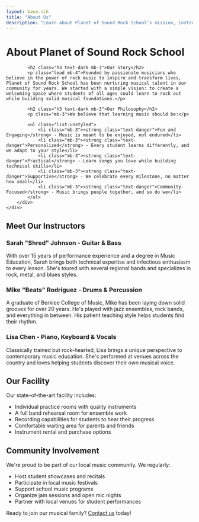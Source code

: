 ```yaml
---
layout: base.njk
title: "About Us"
description: "Learn about Planet of Sound Rock School's mission, instructors, and musical philosophy"
---
```


<div class="container py-5">
    <div class="row">
        <div class="col-lg-8 mx-auto">
            <h1 class="display-5 text-center text-danger mb-5">About Planet of Sound Rock School</h1>
            
            <h2 class="h3 text-dark mb-3">Our Story</h2>
            <p class="lead mb-4">Founded by passionate musicians who believe in the power of rock music to inspire and transform lives, Planet of Sound Rock School has been nurturing musical talent in our community for years. We started with a simple vision: to create a welcoming space where students of all ages could learn to rock out while building solid musical foundations.</p>
            
            <h2 class="h3 text-dark mb-3">Our Philosophy</h2>
            <p class="mb-3">We believe that learning music should be:</p>
            
            <ul class="list-unstyled">
                <li class="mb-3"><strong class="text-danger">Fun and Engaging</strong> - Music is meant to be enjoyed, not endured</li>
                <li class="mb-3"><strong class="text-danger">Personalized</strong> - Every student learns differently, and we adapt to your style</li>
                <li class="mb-3"><strong class="text-danger">Practical</strong> - Learn songs you love while building technical skills</li>
                <li class="mb-3"><strong class="text-danger">Supportive</strong> - We celebrate every milestone, no matter how small</li>
                <li class="mb-3"><strong class="text-danger">Community-Focused</strong> - Music brings people together, and so do we</li>
            </ul>
        </div>
    </div>
</div>

## Meet Our Instructors

### Sarah "Shred" Johnson - Guitar & Bass
With over 15 years of performance experience and a degree in Music Education, Sarah brings both technical expertise and infectious enthusiasm to every lesson. She's toured with several regional bands and specializes in rock, metal, and blues styles.

### Mike "Beats" Rodriguez - Drums & Percussion
A graduate of Berklee College of Music, Mike has been laying down solid grooves for over 20 years. He's played with jazz ensembles, rock bands, and everything in between. His patient teaching style helps students find their rhythm.

### Lisa Chen - Piano, Keyboard & Vocals
Classically trained but rock-hearted, Lisa brings a unique perspective to contemporary music education. She's performed at venues across the country and loves helping students discover their own musical voice.

## Our Facility

Our state-of-the-art facility includes:

- Individual practice rooms with quality instruments
- A full band rehearsal room for ensemble work
- Recording capabilities for students to hear their progress
- Comfortable waiting area for parents and friends
- Instrument rental and purchase options

## Community Involvement

We're proud to be part of our local music community. We regularly:

- Host student showcases and recitals
- Participate in local music festivals
- Support school music programs
- Organize jam sessions and open mic nights
- Partner with local venues for student performances

Ready to join our musical family? [Contact us](/contact/) today!
